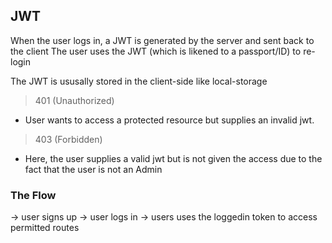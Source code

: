 ## JWT

When the user logs in, a JWT is generated by the server and sent back to the client
The user uses the JWT (which is likened to a passport/ID) to re-login

The JWT is ususally stored in the client-side like local-storage

> 401 (Unauthorized)

- User wants to access a protected resource but supplies an invalid jwt.

> 403 (Forbidden)

- Here, the user supplies a valid jwt but is not given the access due to the fact that the user is not an Admin

### The Flow

-> user signs up -> user logs in -> users uses the loggedin token to access permitted routes
